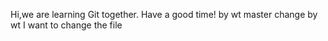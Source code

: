 Hi,we are learning Git together.
Have a good time!
by wt
master
change by wt
I want to change the file


